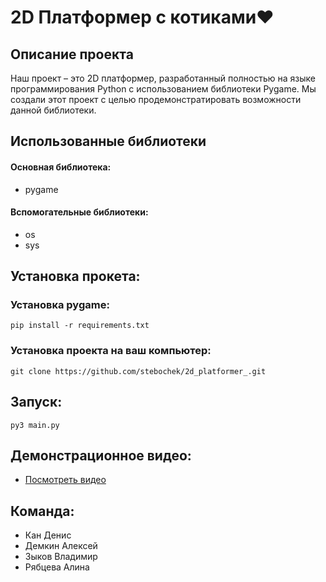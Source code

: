# 2D Платформер с котиками❤


## Описание проекта
Наш проект – это 2D платформер, разработанный полностью на языке программирования Python с использованием библиотеки Pygame. 
Мы создали этот проект с целью продемонстратировать возможности данной библиотеки. 

## Использованные библиотеки
#### Основная библиотека:
- pygame
#### Вспомогательные библиотеки:
- os
- sys

## Установка прокета:
### Установка pygame:

    pip install -r requirements.txt

### Установка проекта на ваш компьютер:
    
    git clone https://github.com/stebochek/2d_platformer_.git

## Запуск:
    py3 main.py

## Демонстрационное видео:

- [Посмотреть видео](https://youtu.be/mL_niYt93v0)

## Команда:
* Кан Денис
* Демкин Алексей
* Зыков Владимир
* Рябцева Алина

    
